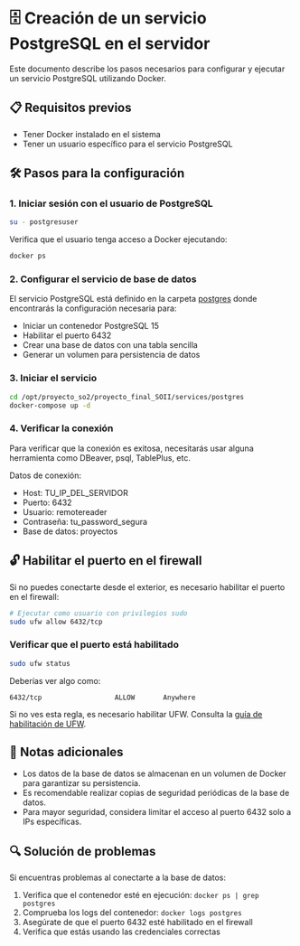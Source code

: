 # 🗄️ Creación de un servicio PostgreSQL en el servidor

Este documento describe los pasos necesarios para configurar y ejecutar un servicio PostgreSQL utilizando Docker.

## 📋 Requisitos previos

- Tener Docker instalado en el sistema
- Tener un usuario específico para el servicio PostgreSQL

## 🛠️ Pasos para la configuración

### 1. Iniciar sesión con el usuario de PostgreSQL

```bash
su - postgresuser
```

Verifica que el usuario tenga acceso a Docker ejecutando:

```bash
docker ps
```

### 2. Configurar el servicio de base de datos

El servicio PostgreSQL está definido en la carpeta [postgres](../services/postgres) donde encontrarás la configuración necesaria para:

* Iniciar un contenedor PostgreSQL 15
* Habilitar el puerto 6432
* Crear una base de datos con una tabla sencilla
* Generar un volumen para persistencia de datos

### 3. Iniciar el servicio

```bash
cd /opt/proyecto_so2/proyecto_final_SOII/services/postgres
docker-compose up -d
```

### 4. Verificar la conexión

Para verificar que la conexión es exitosa, necesitarás usar alguna herramienta como DBeaver, psql, TablePlus, etc.

Datos de conexión:
* Host: TU_IP_DEL_SERVIDOR
* Puerto: 6432
* Usuario: remotereader
* Contraseña: tu_password_segura
* Base de datos: proyectos

## 🔓 Habilitar el puerto en el firewall

Si no puedes conectarte desde el exterior, es necesario habilitar el puerto en el firewall:

```bash
# Ejecutar como usuario con privilegios sudo
sudo ufw allow 6432/tcp
```

### Verificar que el puerto está habilitado

```bash
sudo ufw status
```

Deberías ver algo como:

```
6432/tcp                  ALLOW       Anywhere
```

Si no ves esta regla, es necesario habilitar UFW. Consulta la [guía de habilitación de UFW](./enable_ufw.md).

## 📝 Notas adicionales

- Los datos de la base de datos se almacenan en un volumen de Docker para garantizar su persistencia.
- Es recomendable realizar copias de seguridad periódicas de la base de datos.
- Para mayor seguridad, considera limitar el acceso al puerto 6432 solo a IPs específicas.

## 🔍 Solución de problemas

Si encuentras problemas al conectarte a la base de datos:

1. Verifica que el contenedor esté en ejecución: `docker ps | grep postgres`
2. Comprueba los logs del contenedor: `docker logs postgres`
3. Asegúrate de que el puerto 6432 esté habilitado en el firewall
4. Verifica que estás usando las credenciales correctas
